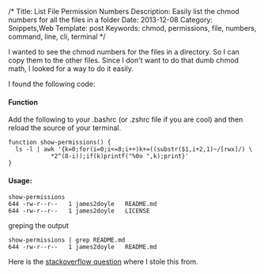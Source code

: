 /*
Title: List File Permission Numbers
Description: Easily list the chmod numbers for all the files in a folder
Date: 2013-12-08
Category: Snippets,Web
Template: post
Keywords: chmod, permissions, file, numbers, command, line, cli, terminal
*/

I wanted to see the chmod numbers for the files in a directory. So I can copy them to the other files. Since I don't want to do that dumb chmod math, I looked for a way to do it easily.

I found the following code:

#### Function

Add the following to your .bashrc (or .zshrc file if you are cool) and then reload the source of your terminal.

```shell
function show-permissions() {
  ls -l | awk '{k=0;for(i=0;i<=8;i++)k+=((substr($1,i+2,1)~/[rwx]/) \
            *2^(8-i));if(k)printf("%0o ",k);print}'
}
```

#### Usage:

    show-permissions
    644 -rw-r--r--   1 james2doyle   README.md
    644 -rw-r--r--   1 james2doyle   LICENSE

greping the output

    show-permissions | grep README.md
    644 -rw-r--r--   1 james2doyle   README.md

Here is the [stackoverflow question](http://goo.gl/HS9Ar3) where I stole this from.
